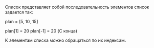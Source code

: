 Список представляет собой последовательность элементов
список задается так:

plan = [5, 10, 15]

plan[1] = 20
plan[-1] = 20 (С конца)

К элементам списка можно обращаться по их индексам.

